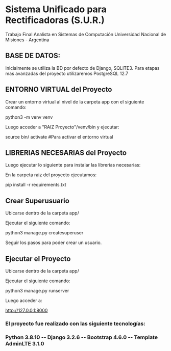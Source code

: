 # Sistema Unificado para Rectificadoras (S.U.R.)

Trabajo Final Analista en Sistemas de Computación
Universidad Nacional de Misiones - Argentina

## BASE DE DATOS:

Inicialmente se utiliza la BD por defecto de Django, SQLITE3.
Para etapas mas avanzadas del proyecto utilizaremos PostgreSQL 12.7

## ENTORNO VIRTUAL del Proyecto

Crear un entorno virtual al nivel de la carpeta app con el siguiente comando:

python3 -m venv venv

Luego acceder a "RAIZ Proyecto"/venv/bin y ejecutar:

source bin/ activate #Para activar el entorno virtual

## LIBRERIAS NECESARIAS del Proyecto

Luego ejecutar lo siguiente para instalar las librerias necesarias:

En la carpeta raiz del proyecto ejecutamos:

pip install -r requirements.txt

## Crear Superusuario

Ubicarse dentro de la carpeta app/

Ejecutar el siguiente comando:

python3 manage.py createsuperuser

Seguir los pasos para poder crear un usuario.

## Ejecutar el Proyecto

Ubicarse dentro de la carpeta app/

Ejecutar el siguiente comando:

python3 manage.py runserver

Luego acceder a:

http://127.0.0.1:8000


### El proyecto fue realizado con las siguiente tecnologías:

### Python 3.8.10 -- Django 3.2.6 -- Bootstrap 4.6.0 -- Template AdminLTE 3.1.0
